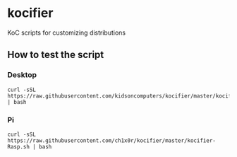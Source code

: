 # kocifier
KoC scripts for customizing distributions

## How to test the script
### Desktop
```
curl -sSL https://raw.githubusercontent.com/kidsoncomputers/kocifier/master/kocify.sh | bash
```
### Pi
```
curl -sSL https://raw.githubusercontent.com/ch1x0r/kocifier/master/kocifier-Rasp.sh | bash
```
